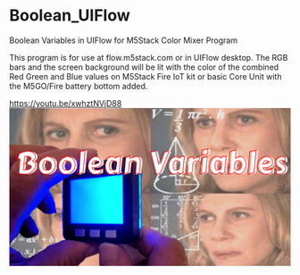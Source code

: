 # Boolean_UIFlow
Boolean Variables in UIFlow for M5Stack Color Mixer Program

This program is for use at flow.m5stack.com or in UIFlow desktop. The RGB bars and the screen background will be lit with the color of the combined Red Green and Blue values on M5Stack Fire IoT kit or basic Core Unit with the M5GO/Fire battery bottom added.

https://youtu.be/xwhztNVjD88
![](https://github.com/ShotokuTech/Boolean_UIFlow/blob/main/boolean%20variables.png)
